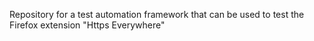 Repository for a test automation framework that can be used to test the Firefox
extension "Https Everywhere"
